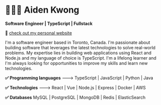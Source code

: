 # 🙆🏻‍♂️ Aiden Kwong 
<b>Software Engineer | TypeScript | Fullstack</b>

👀 [check out my personal website](https://aidenkwong.vercel.app/)


I'm a software engineer based in Toronto, Canada. I'm passionate about building software that leverages the latest technologies to solve real-world problems. My expertise lies in building web applications using React and Node.js and my language of choice is TypeScript. I'm a lifelong learner and I'm always looking for opportunities to improve my skills and learn new technologies.

<b>✅ Programming languages</b> ---> 
TypeScript |
JavaScript |
Python |
Java

<b>✅ Technologies</b> ---> 
React |
Vue | 
Node.js | 
Express |
Docker | 
AWS

<b>✅ Databases</b>
MySQL |
PostgreSQL |
MongoDB |
Redis |
ElasticSearch
